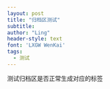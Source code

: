 ```yaml
---
layout: post
title: "归档区测试"
subtitle: 
author: "Ling"
header-style: text
font: 'LXGW WenKai'
tags:
  - 测试
---
```


测试归档区是否正常生成对应的标签
